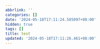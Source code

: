 ```yaml
---
abbrlink: ''
categories: []
date: '2024-05-18T17:11:24.585097+08:00'
hidden: true
tags: []
title: test
updated: '2024-05-18T17:11:26.461+08:00'
---
```

